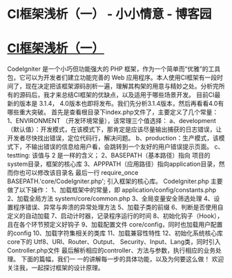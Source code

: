 
# CI框架浅析（一） - 小小情意 - 博客园






# [CI框架浅析（一）](https://www.cnblogs.com/xiaoxiaoqingyi/p/6654190.html)
CodeIgniter 是一个小巧但功能强大的 PHP 框架，作为一个简单而“优雅”的工具包，它可以为开发者们建立功能完善的 Web 应用程序。本人使用CI框架有一段时间了，现在决定把该框架源码剖析一遍，理解其构架的用意与精妙之处。分析完所有的源码后，我才来总结CI框架的优缺点，以及适用于哪些场景开发。
目前CI最新的版本是 3.1.4， 4.0版本也即将发布。我们先分析3.1.4版本，然后再看看4.0有哪些重大突破。
首先是查看根目录下index.php文件了，主要定义了几个常量：
1、ENVIRONMENT （开发环境常量），该常理三个值选择：
a、development（默认值）：开发模式，在该模式下，那肯定是应该尽量输出捕获的日志错误，让开发者尽快找出错误，定位代码行，解决问题。
b、production：生产模式，该模式下，不输出错误的信息给用户看，会跳转到一个友好的用户错误提示页面。
c、testting: 该值与 2 是一样的含义；
2、BASEPATH（基本路径）指向 项目的system目录，框架的核心库
3、APPPATH（应用路径）指向application目录，然而你也可以修改该目录名
最后一行 require_once BASEPATH.'core/CodeIgniter.php'; 引入框架的核心库。
CodeIgniter.php 主要做了以下操作：
1、加载框架中的常量，即 application/config/constants.php
2、加载全局方法 system/core/common.php
3、全局变量安全筛选处理
4、设置程序错误、异常与奔溃的异常处理方法
5、加载子类的前缀
6、判断是否使用自定义的自动加载
7、启动计时器，记录程序运行的时间
8、初始化钩子（Hook），且在各个环节预定义好钩子
9、加载配置文件 core/config，同时也加载用户配置的config
10、加载字符集相关的类库
11、加载兼容性特性
12、初始化系统核心库 core下的 Utf8、URI、Router、Output、
Security、Input、Lang类，同时引入Controller.php文件
最后解析相应的controller、方法与参数，执行相应的业务处理。
下面的篇幅，我们一 一的讲解每一步的具体功能，以及为何要这么做！
欢迎关注我，一起探讨框架的设计原理。





